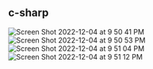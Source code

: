 ## c-sharp

![Screen Shot 2022-12-04 at 9 50 41 PM](https://user-images.githubusercontent.com/58647636/205497608-2754e56d-5f25-49a5-aa23-c0664c0eae89.png)
![Screen Shot 2022-12-04 at 9 50 53 PM](https://user-images.githubusercontent.com/58647636/205497612-2601db25-667a-4cd0-9145-a58f82b369a0.png)
![Screen Shot 2022-12-04 at 9 51 04 PM](https://user-images.githubusercontent.com/58647636/205497616-90cd367e-cbbd-4adb-a8e5-b21d0620f003.png)
![Screen Shot 2022-12-04 at 9 51 12 PM](https://user-images.githubusercontent.com/58647636/205497621-f97ba966-d6b3-4ff3-b6e4-1a5e96a57246.png)

